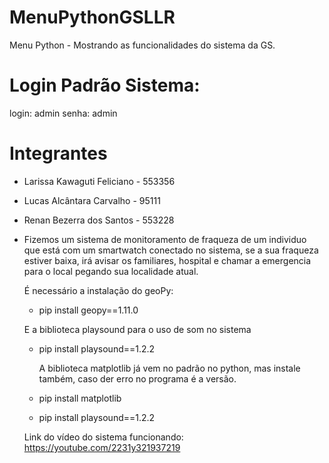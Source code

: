 # MenuPythonGSLLR
Menu Python - Mostrando as funcionalidades do sistema da GS.

# Login Padrão Sistema:
  login: admin
  senha: admin

# Integrantes

* Larissa Kawaguti Feliciano - 553356
* Lucas Alcântara Carvalho - 95111
* Renan Bezerra dos Santos - 553228

* Fizemos um sistema de monitoramento de fraqueza de um individuo que está com um smartwatch conectado no sistema, se a sua fraqueza estiver baixa, irá avisar os familiares, hospital e chamar a emergencia para o local pegando sua localidade atual.

  É necessário a instalação do geoPy:

  * pip install geopy==1.11.0

  E a biblioteca playsound para o uso de som no sistema

  * pip install playsound==1.2.2
 
     A biblioteca matplotlib já vem no padrão no python, mas instale também, caso der erro no programa é a versão.
    
  * pip install matplotlib

  * pip install playsound==1.2.2

  Link do vídeo do sistema funcionando: https://youtube.com/2231y321937219

